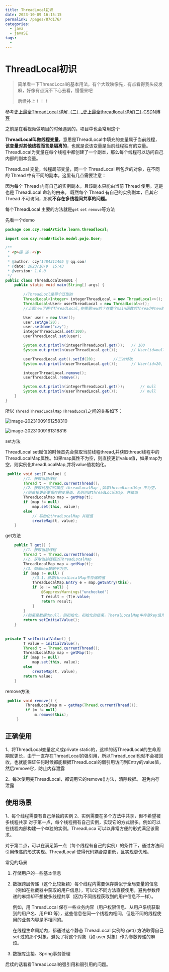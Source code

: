 ```yaml
---
title: ThreadLocal初识
date: 2023-10-09 16:15:15
permalink: /pages/87d176/
categories:
  - java
  - javaSE
tags:
  - 
---
```

# ThreadLocal初识

> 简单看一下ThreadLocal的基本用法，有个大致映像先，有点看得我头皮发麻，好像有点沉不下心去看，慢慢来吧
>
> 后续补上！！！

参考[史上最全ThreadLocal 详解（二）_史上最全threadlocal 详解(二)-CSDN博客](https://blog.csdn.net/u010445301/article/details/124935802?csdn_share_tail={"type"%3A"blog"%2C"rType"%3A"article"%2C"rId"%3A"124935802"%2C"source"%3A"u010445301"}&ctrtid=ZiTxt)





之前是在看视频做项目的时候遇到的，项目中也会常用这个



**ThreadLocal叫做线程变量**，意思是ThreadLocal中填充的变量属于当前线程，**该变量对其他线程而言是隔离的**，也就是说该变量是当前线程独有的变量。ThreadLocal为变量在每个线程中都创建了一个副本，那么每个线程可以访问自己内部的副本变量。

ThreadLoal 变量，线程局部变量，同一个 ThreadLocal 所包含的对象，在不同的 Thread 中有不同的副本。这里有几点需要注意：

因为每个 Thread 内有自己的实例副本，且该副本只能由当前 Thread 使用。这是也是 ThreadLocal 命名的由来。
既然每个 Thread 有自己的实例副本，且其它 Thread 不可访问，那就**不存在多线程间共享的问题。**





每个ThreadLocal  主要的方法就是`get` `set`  `remove`等方法

先看一个demo 

```java
package com.czy.readArticle.learn.threadlocal;

import com.czy.readArticle.model.pojo.User;

/**
 * <p>描 述：</p>
 *
 * @author: czy(1484311465 @ qq.com)
 * @date: 2023/10/9  15:43
 * @version: 1.0.0
 */
public class ThreadLocalDemo01 {
    public static void main(String[] args) {
        
        //ThreadLocl是带个泛型的
        ThreadLocal<Integer> integerThreadLocal = new ThreadLocal<>();
        ThreadLocal<User> userThreadLocal = new ThreadLocal<>();
        //上面new了两个ThreadLocal,在哪里new的？在整个main函数的Thread中new的，也就是说，一个线程，可以有多个ThreadLocal

        User user = new User();
        user.setAge(20);
        user.setName("czy");
        integerThreadLocal.set(100);
        userThreadLocal.set(user);

        System.out.println(integerThreadLocal.get());	// 100
        System.out.println(userThreadLocal.get());		// User(id=null, name=czy, age=20, createTime=null, updateTime=null)

        userThreadLocal.get().setId(20);		//二次修改
        System.out.println(userThreadLocal.get());		// User(id=20, name=czy, age=20, createTime=null, updateTime=null)

        integerThreadLocal.remove();
        userThreadLocal.remove();

        System.out.println(integerThreadLocal.get());		// null
        System.out.println(userThreadLocal.get());			// null
    }
}

```



所以  `Thread` `ThreadLocalMap` `ThreadLocal`之间的关系如下：

![image-20231009161258310](https://czynotebook.oss-cn-beijing.aliyuncs.com/notebook/image-20231009161258310.png)



![image-20231009161318816](https://czynotebook.oss-cn-beijing.aliyuncs.com/notebook/image-20231009161318816.png)





set方法

ThreadLocal set赋值的时候首先会获取当前线程thread,并获取thread线程中的ThreadLocalMap属性。如果map属性不为空，则直接更新value值，如果map为空，则实例化threadLocalMap,并将value值初始化。

```java
 public void set(T value) {
        //1、获取当前线程
        Thread t = Thread.currentThread();
        //2、获取线程中的属性 threadLocalMap ,如果threadLocalMap 不为空，
        //则直接更新要保存的变量值，否则创建threadLocalMap，并赋值
        ThreadLocalMap map = getMap(t);
        if (map != null)
            map.set(this, value);
        else
            // 初始化thradLocalMap 并赋值
            createMap(t, value);
    }
```





get方法

```java
    public T get() {
        //1、获取当前线程
        Thread t = Thread.currentThread();
        //2、获取当前线程的ThreadLocalMap
        ThreadLocalMap map = getMap(t);
        //3、如果map数据不为空，
        if (map != null) {
            //3.1、获取threalLocalMap中存储的值
            ThreadLocalMap.Entry e = map.getEntry(this);
            if (e != null) {
                @SuppressWarnings("unchecked")
                T result = (T)e.value;
                return result;
            }
        }
        //如果是数据为null，则初始化，初始化的结果，TheralLocalMap中存放key值为threadLocal，值为null
        return setInitialValue();
    }
 
 
private T setInitialValue() {
        T value = initialValue();
        Thread t = Thread.currentThread();
        ThreadLocalMap map = getMap(t);
        if (map != null)
            map.set(this, value);
        else
            createMap(t, value);
        return value;
    }
```



remove方法

```java
 public void remove() {
         ThreadLocalMap m = getMap(Thread.currentThread());
         if (m != null)
             m.remove(this);
     }
```





## 正确使用

 1、将ThreadLocal变量定义成private static的，这样的话ThreadLocal的生命周期就更长，由于一直存在ThreadLocal的强引用，所以ThreadLocal也就不会被回收，也就能保证任何时候都能根据ThreadLocal的弱引用访问到Entry的value值，然后remove它，防止内存泄露


 2、每次使用完ThreadLocal，都调用它的remove()方法，清除数据。   避免内存泄露








## 使用场景

1、每个线程需要有自己单独的实例
2、实例需要在多个方法中共享，但不希望被多线程共享
对于第一点，每个线程拥有自己实例，实现它的方式很多。例如可以在线程内部构建一个单独的实例。ThreadLoca 可以以非常方便的形式满足该需求。

对于第二点，可以在满足第一点（每个线程有自己的实例）的条件下，通过方法间引用传递的形式实现。ThreadLocal 使得代码耦合度更低，且实现更优雅。



常见的场景

1. 存储用户的一些基本信息

2. 数据跨层传递（这个比较新颖）每个线程内需要保存类似于全局变量的信息（例如在拦截器中获取的用户信息），可以让不同方法直接使用，避免参数传递的麻烦却不想被多线程共享（因为不同线程获取到的用户信息不一样）。

   例如，用 ThreadLocal 保存一些业务内容（用户权限信息、从用户系统获取到的用户名、用户ID 等），这些信息在同一个线程内相同，但是不同的线程使用的业务内容是不相同的。

   在线程生命周期内，都通过这个静态 ThreadLocal 实例的 get() 方法取得自己 set 过的那个对象，避免了将这个对象（如 user 对象）作为参数传递的麻烦。

3. 数据库连接、Spring事务管理





后续的话看看ThreadLocal的强引用和弱引用的问题。



